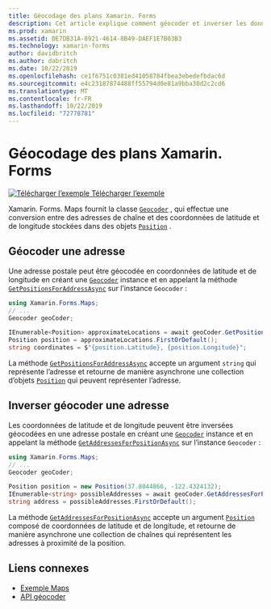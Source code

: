 ```yaml
---
title: Géocodage des plans Xamarin. Forms
description: Cet article explique comment géocoder et inverser les données de la carte géocode à l’aide de la classe de géocodeur Xamarin. Forms. Maps.
ms.prod: xamarin
ms.assetid: DE7DB31A-8921-4614-8B49-DAEF1E7B03B3
ms.technology: xamarin-forms
author: davidbritch
ms.author: dabritch
ms.date: 10/22/2019
ms.openlocfilehash: ce1f6751c0381ed41058784fbea3ebedefbdac6d
ms.sourcegitcommit: e4c23187874488ff55794d0e81a9bba30d2c2cd6
ms.translationtype: MT
ms.contentlocale: fr-FR
ms.lasthandoff: 10/22/2019
ms.locfileid: "72778781"
---
```

# <a name="xamarinforms-map-geocoding"></a>Géocodage des plans Xamarin. Forms

[![Télécharger l’exemple](~/media/shared/download.png) Télécharger l’exemple](https://docs.microsoft.com/samples/xamarin/xamarin-forms-samples/workingwithmaps)

Xamarin. Forms. Maps fournit la classe [`Geocoder`](xref:Xamarin.Forms.Maps.Geocoder) , qui effectue une conversion entre des adresses de chaîne et des coordonnées de latitude et de longitude stockées dans des objets [`Position`](xref:Xamarin.Forms.Maps.Position) .

## <a name="geocode-an-address"></a>Géocoder une adresse

Une adresse postale peut être géocodée en coordonnées de latitude et de longitude en créant une [`Geocoder`](xref:Xamarin.Forms.Maps.Geocoder) instance et en appelant la méthode [`GetPositionsForAddressAsync`](xref:Xamarin.Forms.Maps.Geocoder.GetPositionsForAddressAsync*) sur l’instance `Geocoder` :

```csharp
using Xamarin.Forms.Maps;
// ...
Geocoder geoCoder;

IEnumerable<Position> approximateLocations = await geoCoder.GetPositionsForAddressAsync("Pacific Ave, San Francisco, California");
Position position = approximateLocations.FirstOrDefault();
string coordinates = $"{position.Latitude}, {position.Longitude}";
```

La méthode [`GetPositionsForAddressAsync`](xref:Xamarin.Forms.Maps.Geocoder.GetPositionsForAddressAsync*) accepte un argument `string` qui représente l’adresse et retourne de manière asynchrone une collection d’objets [`Position`](xref:Xamarin.Forms.Maps.Position) qui peuvent représenter l’adresse.

## <a name="reverse-geocode-an-address"></a>Inverser géocoder une adresse

Les coordonnées de latitude et de longitude peuvent être inversées géocodées en une adresse postale en créant une [`Geocoder`](xref:Xamarin.Forms.Maps.Geocoder) instance et en appelant la méthode [`GetAddressesForPositionAsync`](xref:Xamarin.Forms.Maps.Geocoder.GetAddressesForPositionAsync*) sur l’instance `Geocoder` :

```csharp
using Xamarin.Forms.Maps;
// ...
Geocoder geoCoder;

Position position = new Position(37.8044866, -122.4324132);
IEnumerable<string> possibleAddresses = await geoCoder.GetAddressesForPositionAsync(position);
string address = possibleAddresses.FirstOrDefault();
```

La méthode [`GetAddressesForPositionAsync`](xref:Xamarin.Forms.Maps.Geocoder.GetAddressesForPositionAsync*) accepte un argument [`Position`](xref:Xamarin.Forms.Maps.Position) composé de coordonnées de latitude et de longitude, et retourne de manière asynchrone une collection de chaînes qui représentent les adresses à proximité de la position.

## <a name="related-links"></a>Liens connexes

- [Exemple Maps](https://docs.microsoft.com/samples/xamarin/xamarin-forms-samples/workingwithmaps)
- [API géocoder](xref:Xamarin.Forms.Maps.Geocoder)

